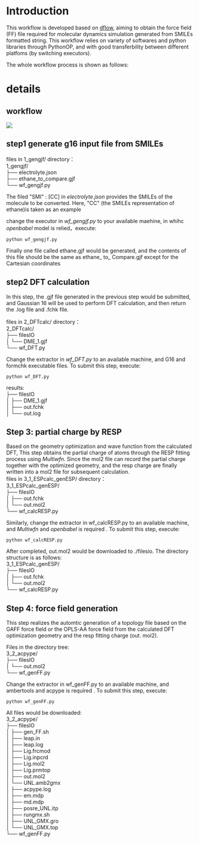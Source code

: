 <a name="hLL2r"></a>
# Introduction
This workflow is developed based on [dflow](https://github.com/dptech-corp/dflow), aiming to obtain the force field (FF) file required for molecular dynamics simulation generated from SMILEs formatted string. This workflow relies on variety of softwares and python libraries through PythonOP, and with good transferbility between different platfoms (by switching executors).

The whole workflow process is shown as follows:
<a name="wfQUC"></a>
# details
<a name="93xcm"></a>
## workflow
![](https://aisquare-zjk.oss-cn-zhangjiakou.aliyuncs.com/static-image/workflows-instances-dflow_SMI2FF-figs-flowchart.jpg)
<a name="8rToP"></a>
## step1  generate g16 input file from SMILEs

files in 1_gengjf/ directory：<br />1_gengjf/<br />├── electrolyte.json<br />├── ethane_to_compare.gjf<br />└── wf_gengjf.py

The filed  "SMI" : [CC] in _electrolyte.json_ provides the SMILEs of the molecule to be converted. Here, "CC" (the SMILEs representation of ethane)is taken as an example


change the executor in _wf_gengjf.py_ to your available maehine,  in whihc _openbabel_ model is relied，execute:
```
python wf_gengjf.py
```
Finally one file called ethane.gjf would be generated, and the contents of this file should be the same as ethane_ to_ Compare.gjf except for the Cartesian coordinates

<a name="OUi1b"></a>
## step2 DFT calculation
In this step,  the .gjf file generated in the previous step would be submitted, and Gaussian 16 will be used to perform DFT calculation, and then return the .log file and .fchk file.

files in 2_DFTcalc/ directory：<br />2_DFTcalc/<br />├── filesIO<br />│   └── DME_1.gjf<br />└── wf_DFT.py

Change the extractor in _wf_DFT.py_ to an available machine, and  G16 and formchk executable files. To submit this step, execute:
```
python wf_DFT.py
```
results:<br />├── filesIO<br />│   ├── DME_1.gjf<br />│   ├── out.fchk<br />│   └── out.log
<a name="4eYNE"></a>
## Step 3: partial charge by RESP
 Based on the  geometry optimization and wave function from the calculated DFT,  This step obtains the partial charge of atoms through the RESP fitting process using _Multiwfn_. Since the mol2 file can record the partial charge together with the optimized geometry, and the resp charge are finally written into a mol2 file for subsequent calculation.<br />files in 3_1_ESPcalc_genESP/ directory：<br />3_1_ESPcalc_genESP/<br />├── filesIO<br />│  ├── out.fchk<br />│   └── out.mol2<br />└── wf_calcRESP.py

Similarly, change the extractor  in wf_calcRESP.py to an available machine,  and _Multiwfn_ and _openbabel_ is required . To submit this step, execute:
```
python wf_calcRESP.py
```
After completed, out.mol2 would be downloaded to ./filesio. The directory structure is as follows:<br />3_1_ESPcalc_genESP/<br />├── filesIO<br />│   ├── out.fchk<br />│   └── out.mol2<br />└── wf_calcRESP.py

<a name="DywVl"></a>
## Step 4: force field generation
This step realizes the automtic generation of a topology file based on the GAFF force field or the OPLS-AA force field from the calculated DFT optimization geometry and the resp fitting charge (out. mol2).

Files in the directory tree:<br />3_2_acpype/<br />├── filesIO<br />│   └── out.mol2<br />└── wf_genFF.py

Change the extractor  in wf_genFF.py to an available machine,  and ambertools and acpype is required . To submit this step, execute:
```
python wf_genFF.py
```
All files would be downloaded:<br />3_2_acpype/<br />├── filesIO<br />│  ├── gen_FF.sh<br />│  ├── leap.in<br />│  ├── leap.log<br />│  ├── Lig.frcmod<br />│  ├── Lig.inpcrd<br />│  ├── Lig.mol2<br />│  ├── Lig.prmtop<br />│  ├── out.mol2<br />│  └── UNL.amb2gmx<br />│    ├── acpype.log<br />│    ├── em.mdp<br />│    ├── md.mdp<br />│    ├── posre_UNL.itp<br />│    ├── rungmx.sh<br />│    ├── UNL_GMX.gro<br />│    └── UNL_GMX.top<br />└── wf_genFF.py



